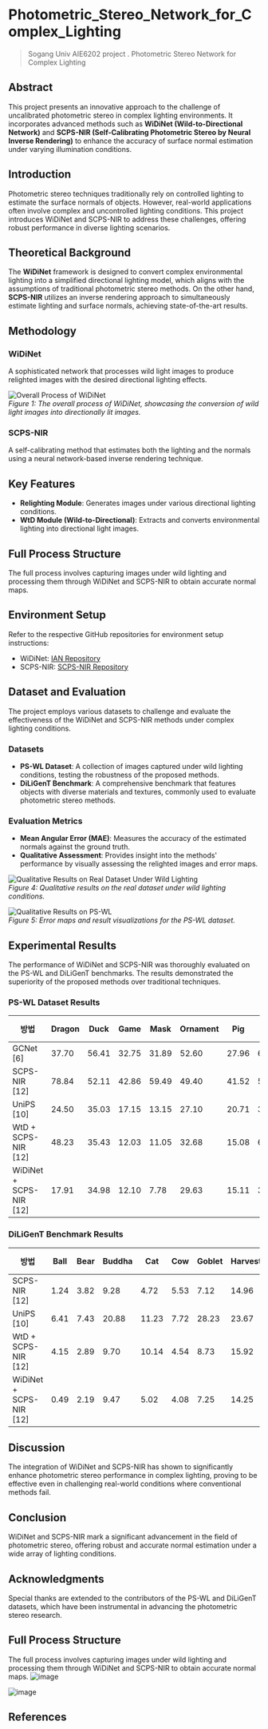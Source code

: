 # Photometric_Stereo_Network_for_Complex_Lighting
> Sogang Univ AIE6202 project . Photometric Stereo Network for Complex Lighting

## Abstract
This project presents an innovative approach to the challenge of uncalibrated photometric stereo in complex lighting environments. It incorporates advanced methods such as **WiDiNet (Wild-to-Directional Network)** and **SCPS-NIR (Self-Calibrating Photometric Stereo by Neural Inverse Rendering)** to enhance the accuracy of surface normal estimation under varying illumination conditions.

## Introduction
Photometric stereo techniques traditionally rely on controlled lighting to estimate the surface normals of objects. However, real-world applications often involve complex and uncontrolled lighting conditions. This project introduces WiDiNet and SCPS-NIR to address these challenges, offering robust performance in diverse lighting scenarios.

## Theoretical Background
The **WiDiNet** framework is designed to convert complex environmental lighting into a simplified directional lighting model, which aligns with the assumptions of traditional photometric stereo methods. On the other hand, **SCPS-NIR** utilizes an inverse rendering approach to simultaneously estimate lighting and surface normals, achieving state-of-the-art results.

## Methodology
### WiDiNet
A sophisticated network that processes wild light images to produce relighted images with the desired directional lighting effects.

![Overall Process of WiDiNet](assets/Figure1.PNG)<br>
*Figure 1: The overall process of WiDiNet, showcasing the conversion of wild light images into directionally lit images.*

### SCPS-NIR
A self-calibrating method that estimates both the lighting and the normals using a neural network-based inverse rendering technique.

## Key Features
- **Relighting Module**: Generates images under various directional lighting conditions.
- **WtD Module (Wild-to-Directional)**: Extracts and converts environmental lighting into directional light images.

## Full Process Structure
The full process involves capturing images under wild lighting and processing them through WiDiNet and SCPS-NIR to obtain accurate normal maps.

## Environment Setup
Refer to the respective GitHub repositories for environment setup instructions:
- WiDiNet: [IAN Repository](https://github.com/NK-CS-ZZL/IAN)
- SCPS-NIR: [SCPS-NIR Repository](https://github.com/junxuan-li/SCPS-NIR)

## Dataset and Evaluation
The project employs various datasets to challenge and evaluate the effectiveness of the WiDiNet and SCPS-NIR methods under complex lighting conditions.

### Datasets
- **PS-WL Dataset**: A collection of images captured under wild lighting conditions, testing the robustness of the proposed methods.
- **DiLiGenT Benchmark**: A comprehensive benchmark that features objects with diverse materials and textures, commonly used to evaluate photometric stereo methods.

### Evaluation Metrics
- **Mean Angular Error (MAE)**: Measures the accuracy of the estimated normals against the ground truth.
- **Qualitative Assessment**: Provides insight into the methods' performance by visually assessing the relighted images and error maps.

![Qualitative Results on Real Dataset Under Wild Lighting](assets/Figure4.PNG)<br>
*Figure 4: Qualitative results on the real dataset under wild lighting conditions.*

![Qualitative Results on PS-WL](assets/Figure5.PNG)<br>
*Figure 5: Error maps and result visualizations for the PS-WL dataset.*

## Experimental Results
The performance of WiDiNet and SCPS-NIR was thoroughly evaluated on the PS-WL and DiLiGenT benchmarks. The results demonstrated the superiority of the proposed methods over traditional techniques.

### PS-WL Dataset Results

| 방법 | Dragon | Duck | Game | Mask | Ornament | Pig | Ring | Ring2 | 평균 MAE |
|------|--------|------|------|------|----------|-----|------|-------|----------|
| GCNet [6] | 37.70 | 56.41 | 32.75 | 31.89 | 52.60 | 27.96 | 62.51 | 67.83 | 46.21 |
| SCPS-NIR [12] | 78.84 | 52.11 | 42.86 | 59.49 | 49.40 | 41.52 | 54.92 | 46.31 | 53.18 |
| UniPS [10] | 24.50 | 35.03 | 17.15 | 13.15 | 27.10 | 20.71 | 39.24 | 28.28 | 25.65 |
| WtD + SCPS-NIR [12] | 48.23 | 35.43 | 12.03 | 11.05 | 32.68 | 15.08 | 64.58 | 30.73 | 31.23 |
| WiDiNet + SCPS-NIR [12] | 17.91 | 34.98 | 12.10 | 7.78 | 29.63 | 15.11 | 32.34 | 29.24 | 22.39 |

### DiLiGenT Benchmark Results

| 방법 | Ball | Bear | Buddha | Cat | Cow | Goblet | Harvest | Pot1 | Pot2 | Reading | 평균 MAE |
|------|------|------|--------|-----|-----|--------|---------|------|------|---------|----------|
| SCPS-NIR [12] | 1.24 | 3.82 | 9.28 | 4.72 | 5.53 | 7.12 | 14.96 | 6.73 | 6.50 | 10.54 | 7.05 |
| UniPS [10] | 6.41 | 7.43 | 20.88 | 11.23 | 7.72 | 28.23 | 23.67 | 11.41 | 9.80 | 20.08 | 14.69 |
| WtD + SCPS-NIR [12] | 4.15 | 2.89 | 9.70 | 10.14 | 4.54 | 8.73 | 15.92 | 5.30 | 4.55 | 10.88 | 7.68 |
| WiDiNet + SCPS-NIR [12] | 0.49 | 2.19 | 9.47 | 5.02 | 4.08 | 7.25 | 14.25 | 5.99 | 3.78 | 10.09 | 6.26 |

## Discussion
The integration of WiDiNet and SCPS-NIR has shown to significantly enhance photometric stereo performance in complex lighting, proving to be effective even in challenging real-world conditions where conventional methods fail.

## Conclusion
WiDiNet and SCPS-NIR mark a significant advancement in the field of photometric stereo, offering robust and accurate normal estimation under a wide array of lighting conditions.

## Acknowledgments
Special thanks are extended to the contributors of the PS-WL and DiLiGenT datasets, which have been instrumental in advancing the photometric stereo research.

## Full Process Structure
The full process involves capturing images under wild lighting and processing them through WiDiNet and SCPS-NIR to obtain accurate normal maps.
![image](https://github.com/AIE620-V-V/Photometric_Stereo_Network_for_Complex_Lighting/assets/46189116/e94f1221-020e-4226-89a4-55c66c87318b)

![image](https://github.com/AIE620-V-V/Photometric_Stereo_Network_for_Complex_Lighting/assets/46189116/495d55ba-d9b0-4048-8a05-0abfe603bd48)


## References
